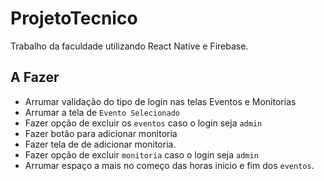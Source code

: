 # ProjetoTecnico
Trabalho da faculdade utilizando React Native e Firebase.


## A Fazer
- Arrumar validação do tipo de login nas telas Eventos e Monitorias
- Arrumar a tela de `Evento Selecionado`
- Fazer opção de excluir os `eventos` caso o login seja `admin`
- Fazer botão para adicionar monitoria  
- Fazer tela de de adicionar monitoria.
- Fazer opção de excluir `monitoria` caso o login seja `admin`
- Arrumar espaço a mais no começo das horas inicio e fim dos `eventos`.